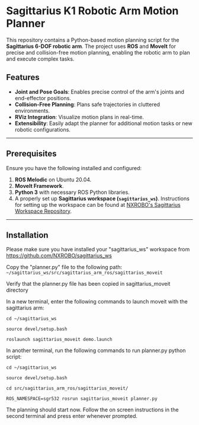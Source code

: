 # **Sagittarius K1 Robotic Arm Motion Planner**

This repository contains a Python-based motion planning script for the **Sagittarius 6-DOF robotic arm**. The project uses **ROS** and **MoveIt** for precise and collision-free motion planning, enabling the robotic arm to plan and execute complex tasks.

## **Features**
- **Joint and Pose Goals**: Enables precise control of the arm's joints and end-effector positions.
- **Collision-Free Planning**: Plans safe trajectories in cluttered environments.
- **RViz Integration**: Visualize motion plans in real-time.
- **Extensibility**: Easily adapt the planner for additional motion tasks or new robotic configurations.

---

## **Prerequisites**

Ensure you have the following installed and configured:
1. **ROS Melodic** on Ubuntu 20.04.
2. **MoveIt Framework**.
3. **Python 3** with necessary ROS Python libraries.
4. A properly set up **Sagittarius workspace (`sagittarius_ws`)**. Instructions for setting up the workspace can be found at [NXROBO's Sagittarius Workspace Repository](https://github.com/NXROBO/sagittarius_ws).

---

## **Installation**

Please make sure you have installed your "sagittarius_ws" workspace from https://github.com/NXROBO/sagittarius_ws

Copy the "planner.py" file to the following path: ```~/sagittarius_ws/src/sagittarius_arm_ros/sagittarius_moveit```

Verify that the planner.py file has been copied in sagittarius_moveit directory



In a new terminal, enter the following commands to launch moveit with the sagittarius arm: 

```
cd ~/sagittarius_ws

source devel/setup.bash

roslaunch sagittarius_moveit demo.launch
```


In another terminal, run the following commands to run planner.py python script:
```
cd ~/sagittarius_ws

source devel/setup.bash

cd src/sagittarius_arm_ros/sagittarius_moveit/

ROS_NAMESPACE=sgr532 rosrun sagittarius_moveit planner.py
```


The planning should start now. Follow the on screen instructions in the second terminal and press enter whenever prompted.
